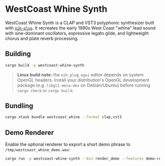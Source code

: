 # WestCoast Whine Synth

WestCoast Whine Synth is a CLAP and VST3 polyphonic synthesizer built with [`nih-plug`](https://github.com/robbert-vdh/nih-plug). It recreates the early 1990s West Coast "whine" lead sound with sine-dominant oscillators, expressive legato glide, and lightweight chorus and plate reverb processing.

## Building

```bash
cargo build -p westcoast-whine-synth
```

> **Linux build note:** the `nih_plug_egui` editor depends on system OpenGL headers.
> Install your distribution's OpenGL development package (e.g. `libgl1-mesa-dev`
> on Debian/Ubuntu) before running `cargo check` or `cargo build`.

## Bundling

```bash
cargo xtask bundle westcoast_whine --format clap,vst3
```

## Demo Renderer

Enable the optional renderer to export a short demo phrase to `/tmp/westcoast_whine_demo.wav`:

```bash
cargo run -p westcoast-whine-synth --bin render_demo --features demo-render
```

